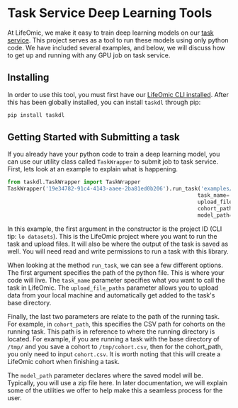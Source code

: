 # Task Service Deep Learning Tools

At LifeOmic, we make it easy to train deep learning models on our [task service](https://docs.dev.lifeomic.com/user-guides/automation/tasks/).
This project serves as a tool to run these models using only python code. We have included several examples, and below,
we will discuss how to get up and running with any GPU job on task service.

## Installing

In order to use this tool, you must first have our [LifeOmic CLI installed](https://github.com/lifeomic/cli).
After this has been globally installed, you can install `taskdl` through pip:

```bash
pip install taskdl
```

## Getting Started with Submitting a task

If you already have your python code to train a deep learning model, you can use our utility class called `TaskWrapper`
to submit job to task service. First, lets look at an example to explain what is happening.

```python
from taskdl.TaskWrapper import TaskWrapper
TaskWrapper('19e34782-91c4-4143-aaee-2ba81ed0b206').run_task('examples/VariantTaskExample.py',
                                                            task_name='Variant Task',
                                                            upload_file_paths=['examples/variant_data.json'],
                                                            cohort_path='variant_model/cohort.csv',
                                                            model_path='variant_model.zip')
```

In this example, the first argument in the constructor is the project ID (CLI tip: `lo datasets`). This is the LifeOmic project where you want to run
the task and upload files. It will also be where the output of the task is saved as well. You will need read and write permissions
to run a task with this library.

When looking at the method `run_task`, we can see a few different options. The first argument specifies the path of the
python file. This is where your code will live. The `task_name` parameter specifies what you want to call the task in
LifeOmic. The `upload_file_paths` parameter allows you to upload data from your local machine and automatically get added
to the task's base directory.

Finally, the last two parameters are relate to the path of the running task. For example, in `cohort_path`, this specifies
the CSV path for cohorts on the running task. This path is in reference to where the running directory is located. For example,
if you are running a task with the base directory of `/tmp/` and you save a cohort to `/tmp/cohort.csv`, then for the cohort_path,
you only need to input `cohort.csv`. It is worth noting that this will create a LifeOmic cohort when finishing a task.

The `model_path` parameter declares where the saved model will be. Typically, you will use a zip file here. In later documentation,
we will explain some of the utilities we offer to help make this a seamless process for the user.

